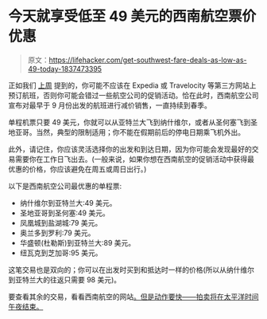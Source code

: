 # 今天就享受低至 49 美元的西南航空票价优惠

> 原文：<https://lifehacker.com/get-southwest-fare-deals-as-low-as-49-today-1837473395>

正如我们 [上周](https://lifehacker.com/why-you-probably-shouldnt-book-a-flight-through-a-third-1837272409) 提到的，你可能不应该在 Expedia 或 Travelocity 等第三方网站上预订航班，否则你可能会错过一些航空公司的促销活动。恰在此时，西南航空公司宣布对最早于 9 月份出发的航班进行减价销售，一直持续到春季。



单程机票只要 49 美元，你就可以从亚特兰大飞到纳什维尔，或者从圣何塞飞到圣地亚哥。当然，典型的限制适用；你不能在假期前后的停电日期乘飞机外出。

此外，请记住，你应该灵活选择你的出发和到达日期，因为你可能会发现最好的交易需要你在工作日飞出去。(一般来说，如果你想在西南航空的促销活动中获得最优惠的价格，你应该避免在周五或周日出行。)

以下是西南航空公司最优惠的单程票:

*   纳什维尔到亚特兰大:49 美元。
*   圣地亚哥到圣何塞:49 美元。
*   凤凰城到盐湖城:79 美元。
*   奥兰多到罗利:79 美元。
*   华盛顿(杜勒斯)到亚特兰大:89 美元。
*   纽瓦克到芝加哥:95 美元。

这笔交易也是双向的；你可以在出发时买到和抵达时一样的价格(所以从纳什维尔到亚特兰大的往返只需要 98 美元)。

要查看其余的交易，看看西南航空的网站[。但是动作要快——拍卖将在太平洋时间午夜结束。](https://www.southwest.com/html/offers/clicknsave_sale_NonstopConnect_190820.html)
